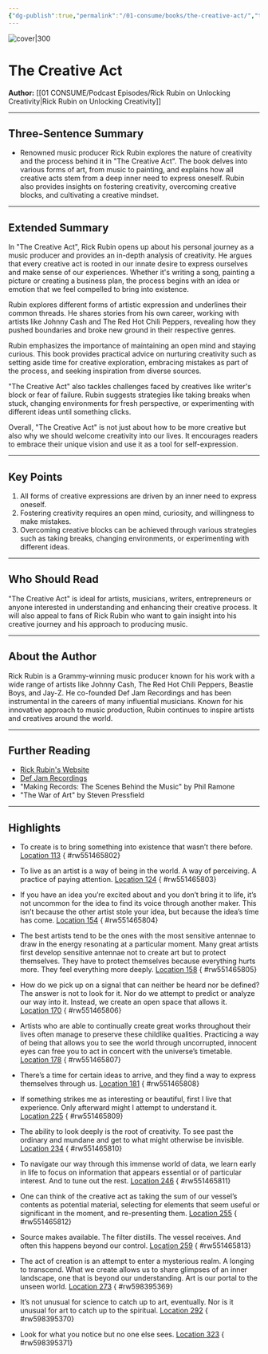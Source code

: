 ```yaml
---
{"dg-publish":true,"permalink":"/01-consume/books/the-creative-act/","title":"The Creative Act","tags":["creativity","growth-mindset","process"]}
---
```



![cover|300](http://books.google.com/books/content?id=jW5tEAAAQBAJ&printsec=frontcover&img=1&zoom=1&edge=curl&source=gbs_api)

# The Creative Act
**Author:** [[01 CONSUME/Podcast Episodes/Rick Rubin on Unlocking Creativity\|Rick Rubin on Unlocking Creativity]]

---

## Three-Sentence Summary
- Renowned music producer Rick Rubin explores the nature of creativity and the process behind it in "The Creative Act". The book delves into various forms of art, from music to painting, and explains how all creative acts stem from a deep inner need to express oneself. Rubin also provides insights on fostering creativity, overcoming creative blocks, and cultivating a creative mindset.

---

## Extended Summary
In "The Creative Act", Rick Rubin opens up about his personal journey as a music producer and provides an in-depth analysis of creativity. He argues that every creative act is rooted in our innate desire to express ourselves and make sense of our experiences. Whether it's writing a song, painting a picture or creating a business plan, the process begins with an idea or emotion that we feel compelled to bring into existence.

Rubin explores different forms of artistic expression and underlines their common threads. He shares stories from his own career, working with artists like Johnny Cash and The Red Hot Chili Peppers, revealing how they pushed boundaries and broke new ground in their respective genres.

Rubin emphasizes the importance of maintaining an open mind and staying curious. This book provides practical advice on nurturing creativity such as setting aside time for creative exploration, embracing mistakes as part of the process, and seeking inspiration from diverse sources.

"The Creative Act" also tackles challenges faced by creatives like writer's block or fear of failure. Rubin suggests strategies like taking breaks when stuck, changing environments for fresh perspective, or experimenting with different ideas until something clicks.

Overall, "The Creative Act" is not just about how to be more creative but also why we should welcome creativity into our lives. It encourages readers to embrace their unique vision and use it as a tool for self-expression.

---

## Key Points
1. All forms of creative expressions are driven by an inner need to express oneself.
2. Fostering creativity requires an open mind, curiosity, and willingness to make mistakes.
3. Overcoming creative blocks can be achieved through various strategies such as taking breaks, changing environments, or experimenting with different ideas.

---

## Who Should Read
"The Creative Act" is ideal for artists, musicians, writers, entrepreneurs or anyone interested in understanding and enhancing their creative process. It will also appeal to fans of Rick Rubin who want to gain insight into his creative journey and his approach to producing music.

---

## About the Author
Rick Rubin is a Grammy-winning music producer known for his work with a wide range of artists like Johnny Cash, The Red Hot Chili Peppers, Beastie Boys, and Jay-Z. He co-founded Def Jam Recordings and has been instrumental in the careers of many influential musicians. Known for his innovative approach to music production, Rubin continues to inspire artists and creatives around the world.

---

## Further Reading
- [Rick Rubin's Website](https://www.rickrubin.com/)
- [Def Jam Recordings](https://www.defjam.com/)
- "Making Records: The Scenes Behind the Music" by Phil Ramone
- "The War of Art" by Steven Pressfield
---

##  Highlights

- To create is to bring something into existence that wasn’t there before. [Location 113](https://readwise.io/open/551465802)
{ #rw551465802}


- To live as an artist is a way of being in the world. A way of perceiving. A practice of paying attention. [Location 124](https://readwise.io/open/551465803)
{ #rw551465803}


- If you have an idea you’re excited about and you don’t bring it to life, it’s not uncommon for the idea to find its voice through another maker. This isn’t because the other artist stole your idea, but because the idea’s time has come. [Location 154](https://readwise.io/open/551465804)
{ #rw551465804}


- The best artists tend to be the ones with the most sensitive antennae to draw in the energy resonating at a particular moment. Many great artists first develop sensitive antennae not to create art but to protect themselves. They have to protect themselves because everything hurts more. They feel everything more deeply. [Location 158](https://readwise.io/open/551465805)
{ #rw551465805}


- How do we pick up on a signal that can neither be heard nor be defined? The answer is not to look for it. Nor do we attempt to predict or analyze our way into it. Instead, we create an open space that allows it. [Location 170](https://readwise.io/open/551465806)
{ #rw551465806}


- Artists who are able to continually create great works throughout their lives often manage to preserve these childlike qualities. Practicing a way of being that allows you to see the world through uncorrupted, innocent eyes can free you to act in concert with the universe’s timetable. [Location 178](https://readwise.io/open/551465807)
{ #rw551465807}


- There’s a time for certain ideas to arrive, and they find a way to express themselves through us. [Location 181](https://readwise.io/open/551465808)
{ #rw551465808}


- If something strikes me as interesting or beautiful, first I live that experience. Only afterward might I attempt to understand it. [Location 225](https://readwise.io/open/551465809)
{ #rw551465809}


- The ability to look deeply is the root of creativity. To see past the ordinary and mundane and get to what might otherwise be invisible. [Location 234](https://readwise.io/open/551465810)
{ #rw551465810}


- To navigate our way through this immense world of data, we learn early in life to focus on information that appears essential or of particular interest. And to tune out the rest. [Location 246](https://readwise.io/open/551465811)
{ #rw551465811}


- One can think of the creative act as taking the sum of our vessel’s contents as potential material, selecting for elements that seem useful or significant in the moment, and re-presenting them. [Location 255](https://readwise.io/open/551465812)
{ #rw551465812}


- Source makes available. The filter distills. The vessel receives. And often this happens beyond our control. [Location 259](https://readwise.io/open/551465813)
{ #rw551465813}


- The act of creation is an attempt to enter a mysterious realm. A longing to transcend. What we create allows us to share glimpses of an inner landscape, one that is beyond our understanding. Art is our portal to the unseen world. [Location 273](https://readwise.io/open/598395369)
{ #rw598395369}


- It’s not unusual for science to catch up to art, eventually. Nor is it unusual for art to catch up to the spiritual. [Location 292](https://readwise.io/open/598395370)
{ #rw598395370}


- Look for what you notice but no one else sees. [Location 323](https://readwise.io/open/598395371)
{ #rw598395371}


